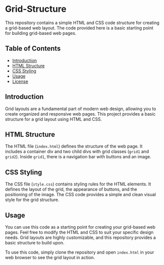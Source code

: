 # Grid-Structure

This repository contains a simple HTML and CSS code structure for creating a grid-based web layout. The code provided here is a basic starting point for building grid-based web pages.

## Table of Contents

- [Introduction](#introduction)
- [HTML Structure](#html-structure)
- [CSS Styling](#css-styling)
- [Usage](#usage)
- [License](#license)

## Introduction

Grid layouts are a fundamental part of modern web design, allowing you to create organized and responsive web pages. This project provides a basic structure for a grid layout using HTML and CSS.

## HTML Structure

The HTML file (`index.html`) defines the structure of the web page. It includes a container div and two child divs with grid classes (`grid1` and `grid2`). Inside `grid1`, there is a navigation bar with buttons and an image.

## CSS Styling

The CSS file (`style.css`) contains styling rules for the HTML elements. It defines the layout of the grid, the appearance of buttons, and the positioning of the image. The CSS code provides a simple and clean visual style for the grid structure.

## Usage

You can use this code as a starting point for creating your grid-based web pages. Feel free to modify the HTML and CSS to suit your specific design needs. Grid layouts are highly customizable, and this repository provides a basic structure to build upon.

To use this code, simply clone the repository and open `index.html` in your web browser to see the grid layout in action.
